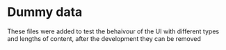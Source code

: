 # Dummy data
These files were added to test the behaivour of the UI with different types and lengths of content, after the development they can be removed